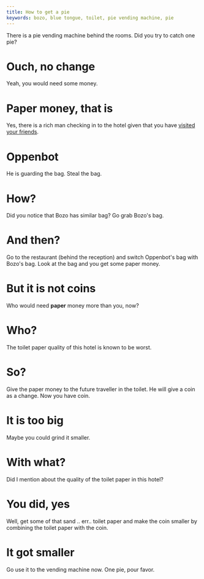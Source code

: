 ```yaml
---
title: How to get a pie
keywords: bozo, blue tongue, toilet, pie vending machine, pie
---
```


There is a pie vending machine behind the rooms. Did you try to catch one pie?

# Ouch, no change
Yeah, you would need some money.

# Paper money, that is
Yes, there is a rich man checking in to the hotel given that you have [visited your friends](/02-hotel/01-friends.md).

# Oppenbot
He is guarding the bag. Steal the bag.

# How?
Did you notice that Bozo has similar bag? Go grab Bozo's bag.

# And then?
Go to the restaurant (behind the reception) and switch Oppenbot's bag with Bozo's bag. Look at the bag and you get some paper money.

# But it is not coins
Who would need **paper** money more than you, now?

# Who?
The toilet paper quality of this hotel is known to be worst.

# So?
Give the paper money to the future traveller in the toilet. He will give a coin as a change. Now you have coin.

# It is too big
Maybe you could grind it smaller.

# With what?
Did I mention about the quality of the toilet paper in this hotel?

# You did, yes
Well, get some of that sand .. err.. toilet paper and make the coin smaller by combining the toilet paper with the coin.

# It got smaller
Go use it to the vending machine now. One pie, pour favor.